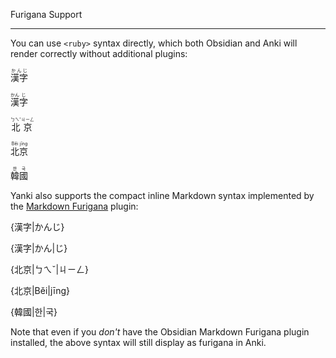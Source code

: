 Furigana Support

---

You can use `<ruby>` syntax directly, which both Obsidian and Anki will render correctly without additional plugins:

<ruby>漢字<rt>かんじ</rt></ruby>

<ruby>漢<rt>かん</rt>字<rt>じ</rt></ruby>

<ruby>北<rt>ㄅㄟˇ</rt>京<rt>ㄐㄧㄥ</rt></ruby>

<ruby>北<rt>Běi</rt>京<rt>jīng</rt></ruby>

<ruby>韓<rt>한</rt>國<rt>국</rt></ruby>

Yanki also supports the compact inline Markdown syntax implemented by the [Markdown Furigana](https://github.com/steven-kraft/obsidian-markdown-furigana) plugin:

{漢字|かんじ}

{漢字|かん|じ}

{北京|ㄅㄟˇ|ㄐㄧㄥ}

{北京|Běi|jīng}

{韓國|한|국}

Note that even if you _don't_ have the Obsidian Markdown Furigana plugin installed, the above syntax will still display as furigana in Anki.
